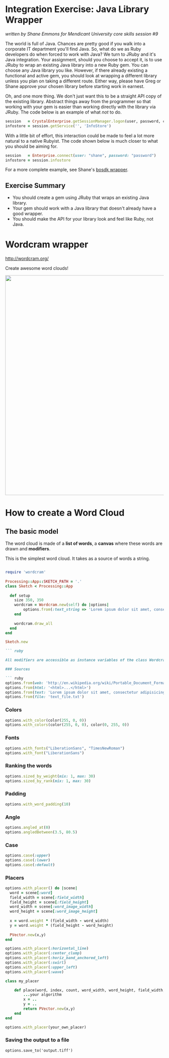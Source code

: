 # Integration Exercise: Java Library Wrapper

_written by Shane Emmons for Mendicant University core skills session #9_

The world is full of Java. Chances are pretty good if you walk into a
corporate IT department you'll find Java. So, what do we as Ruby developers do
when forced to work with Java? We turn to JRuby and it's Java integration. Your
assignment, should you choose to accept it, is to use JRuby to wrap an existing
Java library into a new Ruby gem. You can choose any Java library you like.
However, if there already existing a functional and active gem, you should look
at wrapping a different library unless you plan on taking a different route.
Either way, please have Greg or Shane approve your chosen library before
starting work in earnest. 

Oh, and one more thing. We don't just want this to be
a straight API copy of the existing library. Abstract things away from the
programmer so that working with your gem is easier than working directly with
the library via JRuby. The code below is an example of what *not* to do.

```ruby
session   = CrystalEnterprise.getSessionManager.logon(user, password, cms, authtype)
infostore = session.getService('', 'InfoStore')
```

With a little bit of effort, this interaction could be made to feel a lot more
natural to a native Rubyist. The code shown below is much closer to what you
should be aiming for.

```ruby
session   = Enterprise.connect(user: "shane", password: "password")
infostore = session.infostore
```
For a more complete example, see Shane's [bosdk wrapper](https://github.com/semmons99/bosdk).

## Exercise Summary

- You should create a gem using JRuby that wraps an existing Java library.
- Your gem should work with a Java library that doesn't already have
  a good wrapper.
- You should make the API for your library look and feel like Ruby, not Java.


# Wordcram wrapper          

http://wordcram.org/ 

Create awesome word clouds!              
                                       
<img width='700px' src='http://wordcram.files.wordpress.com/2011/03/wordcram-4th-copy.png'></img>
 
# How to create a Word Cloud


## The basic model

The word cloud is made of a __list of words__, a __canvas__ where these words are drawn and __modifiers__.

This is the simplest word cloud. It takes as a source of words a string.
         
``` ruby       

require 'wordcram'   
                           
Processing::App::SKETCH_PATH = '.'
class Sketch < Processing::App
  
  def setup    
    size 350, 350
    wordcram = Wordcram.new(self) do |options|    
		options.from(:text_string => 'Lorem ipsum dolor sit amet, consectetur adipisicing elit')    						
    end     
                                                                                                        
	wordcram.draw_all
  end                                                                                                               
end     

Sketch.new       

``` ruby                                 

All modifiers are accessible as instance variables of the class Wordcram. You can use all the modifiers using the `options` variable that you get in the block.   

### Sources   

``` ruby 
options.from(web: 'http://en.wikipedia.org/wiki/Portable_Document_Format')    
options.from(html: '<html>...</html>')
options.from(text: 'Lorem ipsum dolor sit amet, consectetur adipisicing elit')    
options.from(file: 'text_file.txt')
```        

### Colors

``` ruby  
options.with_color(color(255, 0, 0))	
options.with_colors(color(255, 0, 0), color(0, 255, 0))
```   

### Fonts    

``` ruby   
options.with_fonts("LiberationSans", "TimesNewRoman")
options.with_font("LiberationSans")
```            

### Ranking the words

``` ruby
options.sized_by_weight(mix: 1, max: 30)
options.sized_by_rank(mix: 1, max: 30)
```                                

### Padding

``` ruby
options.with_word_padding(10) 
```
                
### Angle

``` ruby
options.angled_at(0)
options.angledBetween(3.5, 80.5)
```        

### Case

``` ruby 
options.case(:upper)
options.case(:lower)
options.case(:default)
```            

### Placers

``` ruby      
options.with_placer() do |scene|  
  word = scene[:word]
  field_width = scene[:field_width] 
  field_height = scene[:field_height]
  word_width = scene[:word_image_width]
  word_height = scene[:word_image_height] 
  
  x = word.weight * (field_width - word_width)
  y = word.weight * (field_height - word_height)
        
  PVector.new(x,y)        
end

options.with_placer(:horizontal_line)
options.with_placer(:center_clump)
options.with_placer(:horiz_band_anchored_left)
options.with_placer(:swirl)
options.with_placer(:upper_left)
options.with_placer(:wave)        

class my_placer

	def place(word, index, count, word_width, word_height, field_width, field_height)
		...your algorithm
		x = ..
		y = ..
		return PVector.new(x,y)
	end
end

options.with_placer(your_own_placer)

```    

### Saving the output to a file

```
options.save_to('output.tiff')
```